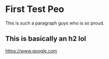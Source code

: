# First Test Peo

This is such a paragraph guys who is so proud.

## This is basically an h2 lol

https://www.google.com
